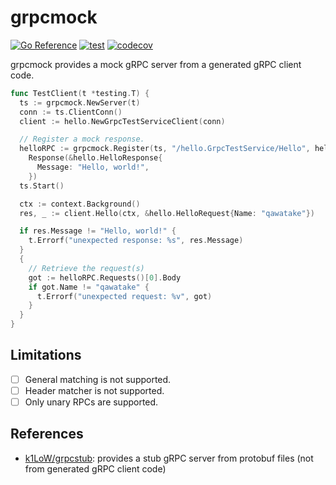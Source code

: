 # grpcmock

[![Go Reference](https://pkg.go.dev/badge/github.com/qawatake/grpcmock.svg)](https://pkg.go.dev/github.com/qawatake/grpcmock)
[![test](https://github.com/qawatake/grpcmock/actions/workflows/test.yaml/badge.svg)](https://github.com/qawatake/grpcmock/actions/workflows/test.yaml)
[![codecov](https://codecov.io/gh/qawatake/grpcmock/graph/badge.svg?token=iBMN98cHlc)](https://codecov.io/gh/qawatake/grpcmock)

grpcmock provides a mock gRPC server from a generated gRPC client code.

```go
func TestClient(t *testing.T) {
  ts := grpcmock.NewServer(t)
  conn := ts.ClientConn()
  client := hello.NewGrpcTestServiceClient(conn)

  // Register a mock response.
  helloRPC := grpcmock.Register(ts, "/hello.GrpcTestService/Hello", hello.GrpcTestServiceClient.Hello).
    Response(&hello.HelloResponse{
      Message: "Hello, world!",
    })
  ts.Start()

  ctx := context.Background()
  res, _ := client.Hello(ctx, &hello.HelloRequest{Name: "qawatake"})

  if res.Message != "Hello, world!" {
    t.Errorf("unexpected response: %s", res.Message)
  }
  {
    // Retrieve the request(s)
    got := helloRPC.Requests()[0].Body
    if got.Name != "qawatake" {
      t.Errorf("unexpected request: %v", got)
    }
  }
}
```

## Limitations

- [ ] General matching is not supported.
- [ ] Header matcher is not supported.
- [ ] Only unary RPCs are supported.

## References

- [k1LoW/grpcstub]: provides a stub gRPC server from protobuf files (not from generated gRPC client code)

<!-- links -->

[k1LoW/grpcstub]: https://github.com/k1LoW/grpcstub
